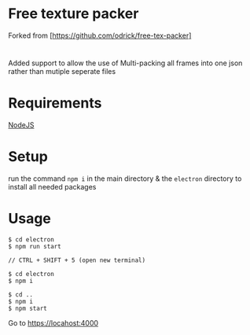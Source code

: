 # Free texture packer
Forked from [https://github.com/odrick/free-tex-packer]
#
Added support to allow the use of Multi-packing all frames into one json rather than mutiple seperate files

# Requirements
[NodeJS](https://nodejs.org/en/download/)

# Setup
run the command `npm i` in the main directory & the `electron` directory to install all needed packages

# Usage 
```console
$ cd electron
$ npm run start

// CTRL + SHIFT + 5 (open new terminal)

$ cd electron
$ npm i

$ cd ..
$ npm i
$ npm start
```

Go to [https://locahost:4000](https://locahost:4000)
